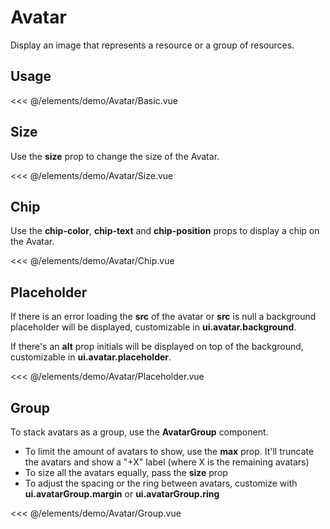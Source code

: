 <script setup>
import Basic from './demo/Avatar/Basic.vue';
import Size from './demo/Avatar/Size.vue';
import Chip from './demo/Avatar/Chip.vue';
import Placeholder from './demo/Avatar/Placeholder.vue';
import Group from './demo/Avatar/Group.vue';
</script>
# Avatar

Display an image that represents a resource or a group of resources.

## Usage

<DemoContainer>
  <Basic/>
</DemoContainer>

<<< @/elements/demo/Avatar/Basic.vue

## Size

Use the **size** prop to change the size of the Avatar.

<DemoContainer>
  <Size/>
</DemoContainer>

<<< @/elements/demo/Avatar/Size.vue

## Chip

Use the **chip-color**, **chip-text** and **chip-position** props to display a chip on the Avatar.

<DemoContainer>
  <Chip/>
</DemoContainer>

<<< @/elements/demo/Avatar/Chip.vue

## Placeholder

If there is an error loading the **src** of the avatar or **src** is null a background placeholder will be displayed, customizable in **ui.avatar.background**.

If there's an **alt** prop initials will be displayed on top of the background, customizable in **ui.avatar.placeholder**.

<DemoContainer>
  <Placeholder/>
</DemoContainer>

<<< @/elements/demo/Avatar/Placeholder.vue

## Group

To stack avatars as a group, use the **AvatarGroup** component.

- To limit the amount of avatars to show, use the **max** prop. It'll truncate the avatars and show a "+X" label (where X is the remaining avatars)
- To size all the avatars equally, pass the **size** prop
- To adjust the spacing or the ring between avatars, customize with **ui.avatarGroup.margin** or **ui.avatarGroup.ring**

<DemoContainer>
  <Group/>
</DemoContainer>

<<< @/elements/demo/Avatar/Group.vue